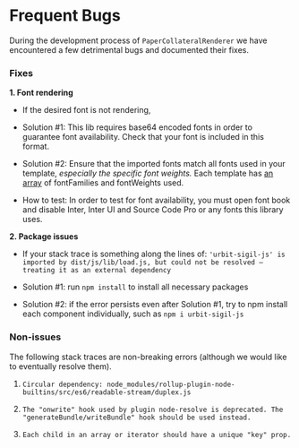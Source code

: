 # Frequent Bugs

During the development process of `PaperCollateralRenderer` we have encountered a few detrimental bugs and documented their fixes.

### Fixes

**1. Font rendering**

- If the desired font is not rendering, 
- Solution #1: This lib requires base64 encoded fonts in order to guarantee font availability.  Check that your font is included in this format.
- Solution #2: Ensure that the imported fonts match all fonts used in your template, *especially the specific font weights.*  Each template has [an array](https://github.com/urbit/PaperCollateralRenderer/blob/master/lib/src/templates.json) of fontFamilies and fontWeights used.

- How to test: In order to test for font availability, you must open font book and disable Inter, Inter UI and Source Code Pro or any fonts this library uses.

**2. Package issues**

- If your stack trace is something along the lines of:
`'urbit-sigil-js' is imported by dist/js/lib/load.js, but could not be resolved – treating it as an external dependency`

- Solution #1: run `npm install` to install all necessary packages
- Solution #2: if the error persists even after Solution #1, try to npm install each component individually, such as `npm i urbit-sigil-js`

### Non-issues

The following stack traces are non-breaking errors (although we would like to eventually resolve them).

1. `Circular dependency: node_modules/rollup-plugin-node-builtins/src/es6/readable-stream/duplex.js`

2. `The "onwrite" hook used by plugin node-resolve is deprecated. The "generateBundle/writeBundle" hook should be used instead.`

3. `Each child in an array or iterator should have a unique "key" prop.`
